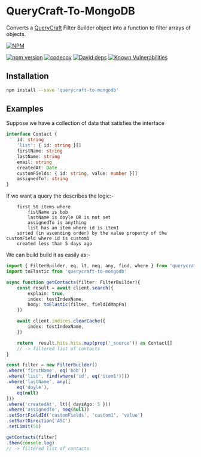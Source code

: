 # QueryCraft-To-MongoDB
Converts a [QueryCraft](https://github.com/BeameryHQ/QueryCraft) Filter Builder object into a function to filter arrays of objects.

[![NPM](https://nodei.co/npm/querycraft-to-mongodb.png)](https://npmjs.org/package/querycraft-to-mongodb)

[![npm version](https://badge.fury.io/js/querycraft-to-mongodb.svg)](https://badge.fury.io/js/querycraft-to-mongodb)
[![codecov](https://codecov.io/gh/BeameryHQ/QueryCraft-To-MongoDB/branch/master/graph/badge.svg)](https://codecov.io/gh/BeameryHQ/QueryCraft-To-MongoDB)
[![David deps](https://david-dm.org/BeameryHQ/QueryCraft-To-MongoDB.svg)](https://david-dm.org/BeameryHQ/QueryCraft-To-MongoDB)
[![Known Vulnerabilities](https://snyk.io/test/github/beameryhq/querycraft-to-mongodb/badge.svg)](https://snyk.io/test/github/beameryhq/querycraft-to-mongodb)

## Installation

```sh
npm install --save 'querycraft-to-mongodb'
```

## Examples

Suppose we have a collection of data that satisfies the interface

```ts
interface Contact {
    id: string
    'list': { id: string }[]
    firstName: string
    lastName: string
    email: string
    createdAt: Date
    customFields: { id: string, value: number }[]
    assignedTo?: string
}
```

If we want a query the describes the logic:-
```
    first 50 items where
        fistName is bob
        lastName is doyle OR is not set
        assignedTo is anything
        list has an item where id is item1
    sorted (in ascending order) by the value property of the customField where id is custom1
    created less than 5 days ago
```

We can build build it as easily as:-

```ts
import { FilterBuilder, eq, lt, neq, any, find, where } from 'querycraft'
import toElastic from 'querycraft-to-mongodb'

async function getContacts(filter: FilterBuilder){
    const result = await client.search({
        explain: true,
        index: testIndexName,
        body: toElastic(filter, fieldIdMapFn)
    })

    await client.indices.clearCache({
        index: testIndexName,
    })

    return  result.hits.hits.map(prop('_source')) as Contact[]
    // -> filtered list of contacts
}

const filter = new FilterBuilder()
.where('firstName', eq('bob'))
.where('list', find(where('id', eq('item1'))))
.where('lastName', any([
    eq('doyle'),
    eq(null)
]))
.where('createdAt', lt({ daysAgo: 5 }))
.where('assignedTo', neq(null))
.setSortFieldId('customFields', 'custom1', 'value')
.setSortDirection('ASC')
.setLimit(50)

getContacts(filter)
.then(console.log)
// -> filtered list of contacts

```
